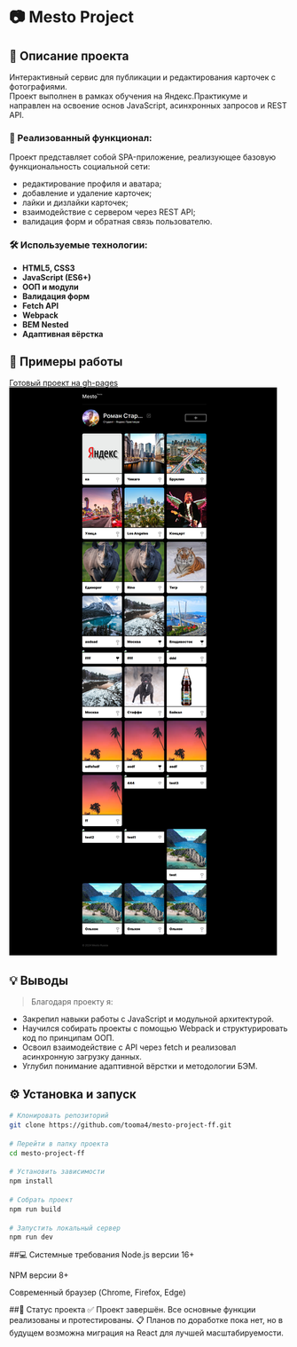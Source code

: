 # 📷 Mesto Project

## 🧾 Описание проекта

Интерактивный сервис для публикации и редактирования карточек с фотографиями.  
Проект выполнен в рамках обучения на Яндекс.Практикуме и направлен на освоение основ JavaScript, асинхронных запросов и REST API.

### 🔧 Реализованный функционал:

Проект представляет собой SPA-приложение, реализующее базовую функциональность социальной сети:
- редактирование профиля и аватара;
- добавление и удаление карточек;
- лайки и дизлайки карточек;
- взаимодействие с сервером через REST API;
- валидация форм и обратная связь пользователю.

### 🛠️ Используемые технологии:

- **HTML5, CSS3**
- **JavaScript (ES6+)**
- **ООП и модули**
- **Валидация форм**
- **Fetch API**
- **Webpack**
- **BEM Nested**
- **Адаптивная вёрстка**

## 📸 Примеры работы
[Готовый проект на gh-pages](https://tooma4.github.io/mesto-project-ff/)
![Скриншот конструктора](./src/images/screen-mesto.png)

## 💡 Выводы

> Благодаря проекту я:
- Закрепил навыки работы с JavaScript и модульной архитектурой.
- Научился собирать проекты с помощью Webpack и структурировать код по принципам ООП.
- Освоил взаимодействие с API через fetch и реализовал асинхронную загрузку данных.
- Углубил понимание адаптивной вёрстки и методологии БЭМ.

## ⚙️ Установка и запуск

```bash
# Клонировать репозиторий
git clone https://github.com/tooma4/mesto-project-ff.git

# Перейти в папку проекта
cd mesto-project-ff

# Установить зависимости
npm install

# Собрать проект
npm run build

# Запустить локальный сервер
npm run dev

```

##💻 Системные требования
Node.js версии 16+

NPM версии 8+

Современный браузер (Chrome, Firefox, Edge)

##📌 Статус проекта
✅ Проект завершён. Все основные функции реализованы и протестированы.
📋 Планов по доработке пока нет, но в будущем возможна миграция на React для лучшей масштабируемости.